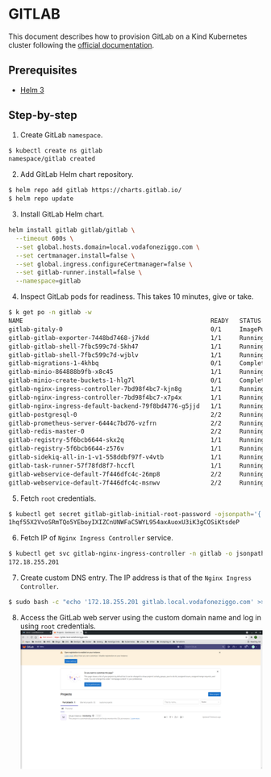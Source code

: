 # GITLAB
This document describes how to provision GitLab on a Kind Kubernetes cluster following the [official documentation](https://docs.gitlab.com/charts/installation/deployment.html).
## Prerequisites
* [Helm 3](https://helm.sh/docs/intro/install/)
## Step-by-step
1. Create GitLab ```namespace```.
```bash
$ kubectl create ns gitlab
namespace/gitlab created
```
2. Add GitLab Helm chart repository.
```bash
$ helm repo add gitlab https://charts.gitlab.io/
$ helm repo update
```
3. Install GitLab Helm chart.
```bash
helm install gitlab gitlab/gitlab \
  --timeout 600s \
  --set global.hosts.domain=local.vodafoneziggo.com \
  --set certmanager.install=false \
  --set global.ingress.configureCertmanager=false \
  --set gitlab-runner.install=false \
  --namespace=gitlab
```
4. Inspect GitLab pods for readiness. This takes 10 minutes, give or take.
```bash
$ k get po -n gitlab -w
NAME                                                    READY   STATUS             RESTARTS   AGE
gitlab-gitaly-0                                         0/1     ImagePullBackOff   0          11m
gitlab-gitlab-exporter-7448bd7468-j7kdd                 1/1     Running            0          11m
gitlab-gitlab-shell-7fbc599c7d-5kh47                    1/1     Running            0          11m
gitlab-gitlab-shell-7fbc599c7d-wjblv                    1/1     Running            0          11m
gitlab-migrations-1-4khbq                               0/1     Completed          3          11m
gitlab-minio-864888b9fb-x8c45                           1/1     Running            0          11m
gitlab-minio-create-buckets-1-hlg7l                     0/1     Completed          0          11m
gitlab-nginx-ingress-controller-7bd98f4bc7-kjn8g        1/1     Running            0          11m
gitlab-nginx-ingress-controller-7bd98f4bc7-x7p4x        1/1     Running            0          11m
gitlab-nginx-ingress-default-backend-79f8bd4776-g5jjd   1/1     Running            0          11m
gitlab-postgresql-0                                     2/2     Running            0          11m
gitlab-prometheus-server-6444c7bd76-vzfrn               2/2     Running            0          11m
gitlab-redis-master-0                                   2/2     Running            0          11m
gitlab-registry-5f6bcb6644-skx2q                        1/1     Running            0          11m
gitlab-registry-5f6bcb6644-z576v                        1/1     Running            0          11m
gitlab-sidekiq-all-in-1-v1-558ddbf97f-v4vtb             1/1     Running            0          11m
gitlab-task-runner-57f78fd8f7-hccfl                     1/1     Running            0          11m
gitlab-webservice-default-7f446dfc4c-26mp8              2/2     Running            0          11m
gitlab-webservice-default-7f446dfc4c-msnwv              2/2     Running            0          11m
```
5. Fetch ```root``` credentials.
```bash
$ kubectl get secret gitlab-gitlab-initial-root-password -ojsonpath='{.data.password}' -n gitlab | base64 --decode; echo
1hqf55X2VvoSRmTQo5YEboyIXIZCnUNWFaC5WYL954axAuoxU3iK3gCOSiKtsdeP
```
6. Fetch IP of ```Nginx Ingress Controller``` service.
```bash
$ kubectl get svc gitlab-nginx-ingress-controller -n gitlab -o jsonpath='{.status.loadBalancer.ingress[0].ip}'; echo
172.18.255.201
```
7. Create custom DNS entry. The IP address is that of the ```Nginx Ingress Controller```.
```bash
$ sudo bash -c "echo '172.18.255.201 gitlab.local.vodafoneziggo.com' >> /etc/hosts"
```
8. Access the GitLab web server using the custom domain name and log in using ```root``` credentials.
![gitlab](img/gitlab.png)